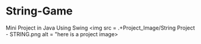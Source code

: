 # String-Game
Mini Project in Java Using Swing 
<img src = .+Project_Image/String Project - STRING.png alt = "here is a project image>
